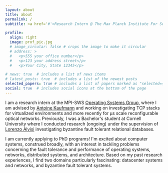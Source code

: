 ```yaml
---
layout: about
title: about
permalink: /
subtitle: <a href='#'>Research Intern @ The Max Planck Institute For Software System</a>.

profile:
  align: right
  image: prof_pic.jpg
  # image_circular: false # crops the image to make it circular
  # address: >
  #   <p>555 your office number</p>
  #   <p>123 your address street</p>
  #   <p>Your City, State 12345</p>

# news: true  # includes a list of news items
# latest_posts: true  # includes a list of the newest posts
selected_papers: true # includes a list of papers marked as "selected={true}"
social: true  # includes social icons at the bottom of the page
---
```


I am a research intern at the MPI-SWS [Operating Systems Group](https://os.mpi-sws.org/), where I am advised by [Antoine Kaufmann](https://people.mpi-sws.org/~antoinek/index.html) and working on investigating TCP stacks for virtualized environments and more recently for μs scale reconfigurable optical networks. Previously, I was a Bachelor's student at Cornell University where I conducted research (ongoing) under the supervision of [Lorenzo Alvisi](https://www.cs.cornell.edu/lorenzo/) investigating byzantine fault tolerant relational databases. 


I am currently applying to PhD programs! I'm excited about computer systems, construed broadly, with an interest in tackling problems concerning the fault tolerance and performance of operating systems, networks, distributed systems, and architecture. Based on my past research experiences, I find two domains particularly fascinating: datacenter systems and networks, and byzantine fault tolerant systems.
